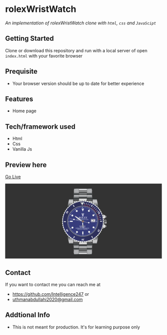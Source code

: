 # rolexWristWatch
*An implementation of rolexWristWatch clone with `html`, `css` and `JavaScipt`*
## Getting Started
Clone or download this repository and run with a local server of open `index.html` with your favorite browser
## Prequisite
- Your browser version should be up to date for better experience
## Features
- Home page
## Tech/framework used
- Html
- Css
- Vanilla Js
## Preview here
[Go Live](https://visionary-cactus-89f6e7.netlify.app)

![screenshot](/media/sketch.png)
## Contact
If you want to contact me you can reach me at
- https://github.com/Intelligence247 or
- uthmanabdullahi2020@gmail.com
## Addtional Info
- This is not meant for production. It's for learning purpose only
